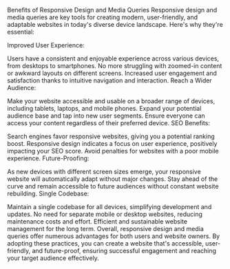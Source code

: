 Benefits of Responsive Design and Media Queries
Responsive design and media queries are key tools for creating modern, user-friendly, and adaptable websites in today's diverse device landscape. Here's why they're essential:

Improved User Experience:

Users have a consistent and enjoyable experience across various devices, from desktops to smartphones.
No more struggling with zoomed-in content or awkward layouts on different screens.
Increased user engagement and satisfaction thanks to intuitive navigation and interaction.
Reach a Wider Audience:

Make your website accessible and usable on a broader range of devices, including tablets, laptops, and mobile phones.
Expand your potential audience base and tap into new user segments.
Ensure everyone can access your content regardless of their preferred device.
SEO Benefits:

Search engines favor responsive websites, giving you a potential ranking boost.
Responsive design indicates a focus on user experience, positively impacting your SEO score.
Avoid penalties for websites with a poor mobile experience.
Future-Proofing:

As new devices with different screen sizes emerge, your responsive website will automatically adapt without major changes.
Stay ahead of the curve and remain accessible to future audiences without constant website rebuilding.
Single Codebase:

Maintain a single codebase for all devices, simplifying development and updates.
No need for separate mobile or desktop websites, reducing maintenance costs and effort.
Efficient and sustainable website management for the long term.
Overall, responsive design and media queries offer numerous advantages for both users and website owners. By adopting these practices, you can create a website that's accessible, user-friendly, and future-proof, ensuring successful engagement and reaching your target audience effectively.
